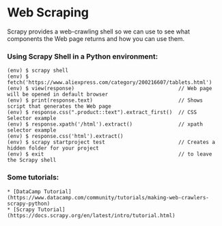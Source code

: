 # Web Scraping

Scrapy provides a web-crawling shell so we can use to see what components the Web page returns and how you can use them.

### Using Scrapy Shell in a Python environment:
```
(env) $ scrapy shell
(env) $ fetch('https://www.aliexpress.com/category/200216607/tablets.html')
(env) $ view(response)                                  // Web page will be opened in default browser
(env) $ print(response.text)                            // Shows script that generates the Web page
(env) $ response.css(".product::text").extract_first()  // CSS Selector example
(env) $ response.xpath('/html').extract()               // xpath selector example
(env) $ response.css('html').extract()
(env) $ scrapy startproject test                        // Creates a hidden folder for your project
(env) $ exit                                            // to leave the Scrapy shell
```

### Some tutorials:
	* [DataCamp Tutorial](https://www.datacamp.com/community/tutorials/making-web-crawlers-scrapy-python)
	* [Scrapy Tutorial](https://docs.scrapy.org/en/latest/intro/tutorial.html)
